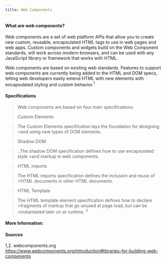 ```yaml
---
title: Web Components
---
```

#### What are web components?

Web components are a set of web platform APIs that allow you to create new custom, reusable, encapsulated HTML tags to use in web pages and web apps. Custom components and widgets build on the Web Component standards, will work across modern browsers, and can be used with any JavaScript library or framework that works with HTML.

Web components are based on existing web standards. Features to support web components are currently being added to the HTML and DOM specs, letting web developers easily extend HTML with new elements with encapsulated styling and custom behavior.<sup>1</sup>


#### Specifications

>Web components are based on four main specifications:

>Custom Elements

>The Custom Elements specification lays the foundation for designing >and using new types of DOM elements.

>Shadow DOM

>..The shadow DOM specification defines how to use encapsulated style >and markup in web components.

>HTML imports

>The HTML imports specification defines the inclusion and reuse of >HTML documents in other HTML documents.

>HTML Template

>The HTML template element specification defines how to declare >fragments of markup that go unused at page load, but can be >instantiated later on at runtime.
<sup>2</sup>


#### More Information:



#### Sources

1,2. webcomponents.org https://www.webcomponents.org/introduction#libraries-for-building-web-components
